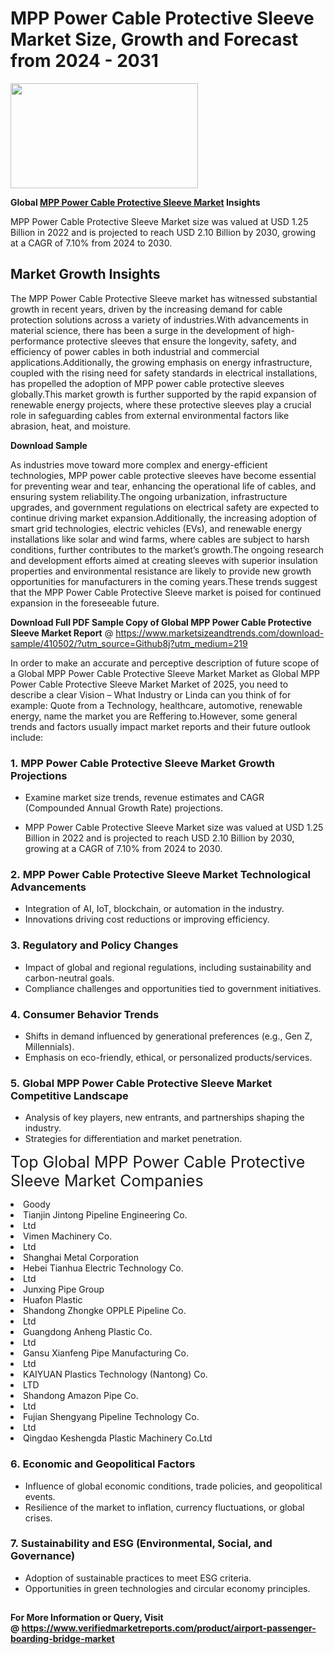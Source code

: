 <H1>MPP Power Cable Protective Sleeve Market Size, Growth and Forecast from 2024 - 2031</H1><img class="aligncenter size-medium wp-image-584254" src="https://thirdeyenews.in/wp-content/uploads/2024/09/Global-Market-Research-300x168.jpeg" alt="" width="300" height="168" /><p><strong>Global&nbsp;<a href="https://www.marketsizeandtrends.com/download-sample/410502/?utm_source=Github8j?utm_medium=219">MPP Power Cable Protective Sleeve Market</a> Insights</strong></p><p>MPP Power Cable Protective Sleeve Market size was valued at USD 1.25 Billion in 2022 and is projected to reach USD 2.10 Billion by 2030, growing at a CAGR of 7.10% from 2024 to 2030.</p><p><h2>Market Growth Insights</h2> <p>The MPP Power Cable Protective Sleeve market has witnessed substantial growth in recent years, driven by the increasing demand for cable protection solutions across a variety of industries.With advancements in material science, there has been a surge in the development of high-performance protective sleeves that ensure the longevity, safety, and efficiency of power cables in both industrial and commercial applications.Additionally, the growing emphasis on energy infrastructure, coupled with the rising need for safety standards in electrical installations, has propelled the adoption of MPP power cable protective sleeves globally.This market growth is further supported by the rapid expansion of renewable energy projects, where these protective sleeves play a crucial role in safeguarding cables from external environmental factors like abrasion, heat, and moisture.</p> <p><strong>Download Sample</strong></p> <p>As industries move toward more complex and energy-efficient technologies, MPP power cable protective sleeves have become essential for preventing wear and tear, enhancing the operational life of cables, and ensuring system reliability.The ongoing urbanization, infrastructure upgrades, and government regulations on electrical safety are expected to continue driving market expansion.Additionally, the increasing adoption of smart grid technologies, electric vehicles (EVs), and renewable energy installations like solar and wind farms, where cables are subject to harsh conditions, further contributes to the market’s growth.The ongoing research and development efforts aimed at creating sleeves with superior insulation properties and environmental resistance are likely to provide new growth opportunities for manufacturers in the coming years.These trends suggest that the MPP Power Cable Protective Sleeve market is poised for continued expansion in the foreseeable future.<p><span class=""><strong>Download Full PDF Sample Copy of Global MPP Power Cable Protective Sleeve Market Report</strong> @ <a href="https://www.marketsizeandtrends.com/download-sample/410502/?utm_source=Github8j?utm_medium=219" target="_blank">https://www.marketsizeandtrends.com/download-sample/410502/?utm_source=Github8j?utm_medium=219</a></span></p><p>In order to make an accurate and perceptive description of future scope of a Global&nbsp;MPP Power Cable Protective Sleeve Market Market as Global&nbsp;MPP Power Cable Protective Sleeve Market Market of 2025, you need to describe a clear Vision &ndash; What Industry or Linda can you think of for example: Quote from a Technology, healthcare, automotive, renewable energy, name the market you are Reffering to.However, some general trends and factors usually impact market reports and their future outlook include:</p><h3>1.&nbsp;<strong>MPP Power Cable Protective Sleeve Market Growth Projections</strong></h3><ul><li>Examine market size trends, revenue estimates and CAGR (Compounded Annual Growth Rate) projections.</li><li><p>MPP Power Cable Protective Sleeve Market size was valued at USD 1.25 Billion in 2022 and is projected to reach USD 2.10 Billion by 2030, growing at a CAGR of 7.10% from 2024 to 2030.</p></li></ul><h3>2.&nbsp;<strong>MPP Power Cable Protective Sleeve Market Technological Advancements</strong></h3><ul><li>Integration of AI, IoT, blockchain, or automation in the industry.</li><li>Innovations driving cost reductions or improving efficiency.</li></ul><h3>3.&nbsp;<strong>Regulatory and Policy Changes</strong></h3><ul><li>Impact of global and regional regulations, including sustainability and carbon-neutral goals.</li><li>Compliance challenges and opportunities tied to government initiatives.</li></ul><h3>4.&nbsp;<strong>Consumer Behavior Trends</strong></h3><ul><li>Shifts in demand influenced by generational preferences (e.g., Gen Z, Millennials).</li><li>Emphasis on eco-friendly, ethical, or personalized products/services.</li></ul><h3>5.&nbsp;<strong>Global MPP Power Cable Protective Sleeve Market Competitive Landscape</strong></h3><ul><li>Analysis of key players, new entrants, and partnerships shaping the industry.</li><li>Strategies for differentiation and market penetration.</li></ul><p data-pm-slice="1 1 []"><span style="color: inherit; font-family: inherit; font-size: 25px;">Top Global MPP Power Cable Protective Sleeve Market Companies</span></p><div class="" data-test-id=""><p><li>Goody</li><li> Tianjin Jintong Pipeline Engineering Co.</li><li> Ltd</li><li> Vimen Machinery Co.</li><li>Ltd</li><li> Shanghai Metal Corporation</li><li> Hebei Tianhua Electric Technology Co.</li><li> Ltd</li><li> Junxing Pipe Group</li><li> Huafon Plastic</li><li> Shandong Zhongke OPPLE Pipeline Co.</li><li> Ltd</li><li> Guangdong Anheng Plastic Co.</li><li>Ltd</li><li> Gansu Xianfeng Pipe Manufacturing Co.</li><li>Ltd</li><li> KAIYUAN Plastics Technology (Nantong) Co.</li><li> LTD</li><li> Shandong Amazon Pipe Co.</li><li> Ltd</li><li> Fujian Shengyang Pipeline Technology Co.</li><li> Ltd</li><li> Qingdao Keshengda Plastic Machinery Co.Ltd</li></p></div><h3>6.&nbsp;<strong>Economic and Geopolitical Factors</strong></h3><ul><li>Influence of global economic conditions, trade policies, and geopolitical events.</li><li>Resilience of the market to inflation, currency fluctuations, or global crises.</li></ul><h3>7.&nbsp;<strong>Sustainability and ESG (Environmental, Social, and Governance)</strong></h3><ul><li>Adoption of sustainable practices to meet ESG criteria.</li><li>Opportunities in green technologies and circular economy principles.</li></ul><h2><strong style="font-size: 14px;">For More Information or Query, Visit @&nbsp;</strong><a style="background-color: #ffffff; font-size: 14px;" href="https://www.marketsizeandtrends.com/report/mpp-power-cable-protective-sleeve-market/" target="_blank">https://www.verifiedmarketreports.com/product/airport-passenger-boarding-bridge-market</a></h2>